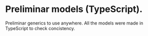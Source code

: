 # Preliminar models (TypeScript).
Preliminar generics to use anywhere. 
All the models were made in TypeScript to check concistency.